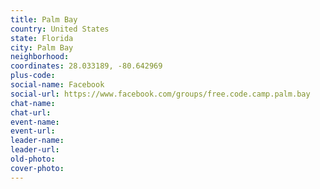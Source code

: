 ```yaml
---
title: Palm Bay
country: United States
state: Florida
city: Palm Bay
neighborhood: 
coordinates: 28.033189, -80.642969
plus-code:
social-name: Facebook
social-url: https://www.facebook.com/groups/free.code.camp.palm.bay
chat-name:
chat-url:
event-name:
event-url:
leader-name:
leader-url:
old-photo: 
cover-photo:
---
```

